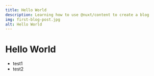 ```yaml
---
title: Hello World
description: Learning how to use @nuxt/content to create a blog
img: first-blog-post.jpg
alt: Hello World
---
```


# Hello World
- test1
- test2